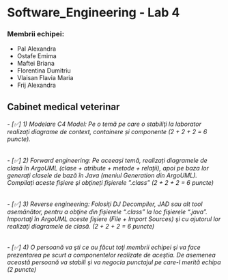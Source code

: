 # Software_Engineering - Lab 4
### Membrii echipei:
- Pal Alexandra   
- Ostafe Emima  
- Maftei Briana  
- Florentina Dumitriu  
- Vlaisan Flavia Maria  
- Frij Alexandra   
 
## Cabinet medical veterinar

###### - [:white_check_mark:] 1) Modelare C4 Model: Pe o temă pe care o stabiliţi la laborator realizați diagrame de context, containere și componente (2 + 2 + 2 = 6 puncte). 
###### - [:white_check_mark:] 2) Forward engineering: Pe aceeași temă, realizați diagramele de clasă în ArgoUML (clase + atribute + metode + relații), apoi pe baza lor generați clasele de bază în Java (meniul Generation din ArgoUML).  Compilați aceste fișiere şi obţineți fişierele ”.class” (2 + 2 + 2 = 6 puncte) 
###### - [:white_check_mark:] 3) Reverse engineering: Folosiţi DJ Decompiler, JAD sau alt tool asemănător, pentru a obţine din fișierele “.class” la loc fişierele “.java”. Importaţi în ArgoUML aceste fişiere (File + Import Sources) şi cu ajutorul lor realizaţi diagramele de clasă. (2 + 2 + 2 = 6 puncte)
###### - [:white_check_mark:] 4) O persoană va şti ce au făcut toţi membrii echipei şi va face prezentarea pe scurt a componentelor realizate de aceştia. De asemenea această persoană va stabili şi va negocia punctajul pe care-l merită echipa (2 puncte) 
